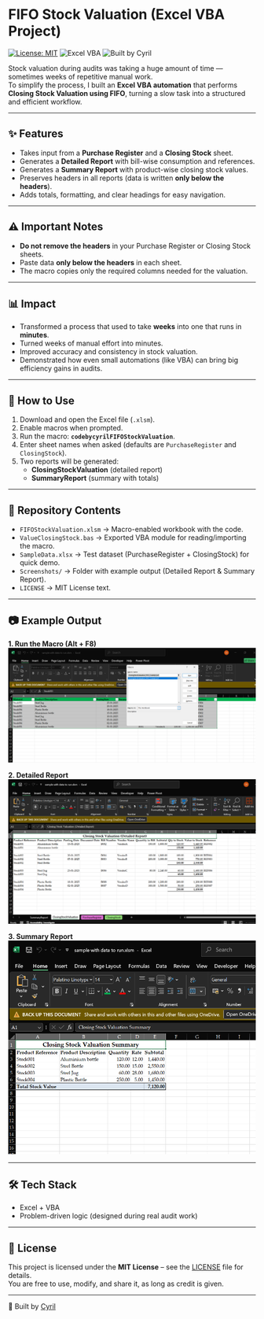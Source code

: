 # FIFO Stock Valuation (Excel VBA Project)

[![License: MIT](https://img.shields.io/badge/License-MIT-green.svg)](LICENSE)
![Excel VBA](https://img.shields.io/badge/Excel-VBA-blue.svg)
![Built by Cyril](https://img.shields.io/badge/Built%20by-Cyril-orange.svg)

Stock valuation during audits was taking a huge amount of time — sometimes weeks of repetitive manual work.  
To simplify the process, I built an **Excel VBA automation** that performs **Closing Stock Valuation using FIFO**, turning a slow task into a structured and efficient workflow.

---

## ✨ Features
- Takes input from a **Purchase Register** and a **Closing Stock** sheet.  
- Generates a **Detailed Report** with bill-wise consumption and references.  
- Generates a **Summary Report** with product-wise closing stock values.  
- Preserves headers in all reports (data is written **only below the headers**).  
- Adds totals, formatting, and clear headings for easy navigation.  

---

## ⚠️ Important Notes
- **Do not remove the headers** in your Purchase Register or Closing Stock sheets.  
- Paste data **only below the headers** in each sheet.  
- The macro copies only the required columns needed for the valuation.  

---

## 📊 Impact
- Transformed a process that used to take **weeks** into one that runs in **minutes**.  
- Turned weeks of manual effort into minutes.  
- Improved accuracy and consistency in stock valuation.  
- Demonstrated how even small automations (like VBA) can bring big efficiency gains in audits.  

---

## 🚀 How to Use
1. Download and open the Excel file (`.xlsm`).  
2. Enable macros when prompted.  
3. Run the macro: **`codebycyrilFIFOStockValuation`**.  
4. Enter sheet names when asked (defaults are `PurchaseRegister` and `ClosingStock`).  
5. Two reports will be generated:  
   - **ClosingStockValuation** (detailed report)  
   - **SummaryReport** (summary with totals)  

---

## 📂 Repository Contents
- `FIFOStockValuation.xlsm` → Macro-enabled workbook with the code.  
- `ValueClosingStock.bas` → Exported VBA module for reading/importing the macro.  
- `SampleData.xlsx` → Test dataset (PurchaseRegister + ClosingStock) for quick demo.  
- `Screenshots/` → Folder with example output (Detailed Report & Summary Report).  
- `LICENSE` → MIT License text.  

---

## 📷 Example Output

**1. Run the Macro (Alt + F8)**  
![Run Macro](Screenshots/1.Run%20macro%20ALT+F8.png)

**2. Detailed Report**  
![Detailed Report](Screenshots/Closing%20Stock%20valuation-Detailed%20Report.png)

**3. Summary Report**  
![Summary Report](Screenshots/Stock%20valuation%20summary%20result.png)

---

## 🛠 Tech Stack
- Excel + VBA  
- Problem-driven logic (designed during real audit work)  

---

## 📄 License
This project is licensed under the **MIT License** – see the [LICENSE](LICENSE) file for details.  
You are free to use, modify, and share it, as long as credit is given.  

---

👤 Built by [Cyril](https://github.com/codebycyril)  
